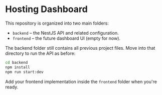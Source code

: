 # Hosting Dashboard

This repository is organized into two main folders:

- `backend` – the NestJS API and related configuration.
- `frontend` – the future dashboard UI (empty for now).

The backend folder still contains all previous project files. Move into that directory to run the API as before:

```bash
cd backend
npm install
npm run start:dev
```

Add your frontend implementation inside the `frontend` folder when you're ready.

